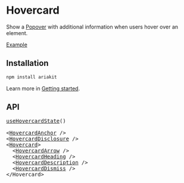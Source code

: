 # Hovercard

<p data-description>
  Show a <a href="/components/popover">Popover</a> with additional information when users hover over an element.
</p>

<a href="./__examples__/hovercard/index.tsx" data-playground>Example</a>

## Installation

```sh
npm install ariakit
```

Learn more in [Getting started](/guide/getting-started).

## API

<pre data-api>
<a href="/api-reference/hovercard-state">useHovercardState</a>()

&lt;<a href="/api-reference/hovercard-anchor">HovercardAnchor</a> /&gt;
&lt;<a href="/api-reference/hovercard-disclosure">HovercardDisclosure</a> /&gt;
&lt;<a href="/api-reference/hovercard">Hovercard</a>&gt;
  &lt;<a href="/api-reference/hovercard-arrow">HovercardArrow</a> /&gt;
  &lt;<a href="/api-reference/hovercard-heading">HovercardHeading</a> /&gt;
  &lt;<a href="/api-reference/hovercard-description">HovercardDescription</a> /&gt;
  &lt;<a href="/api-reference/hovercard-dismiss">HovercardDismiss</a> /&gt;
&lt;/Hovercard&gt;
</pre>
